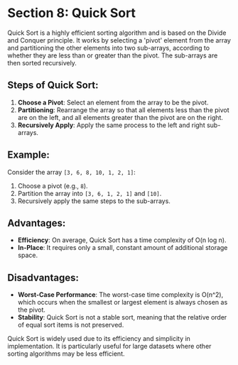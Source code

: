 # Section 8: Quick Sort

Quick Sort is a highly efficient sorting algorithm and is based on the Divide and Conquer principle. It works by selecting a 'pivot' element from the array and partitioning the other elements into two sub-arrays, according to whether they are less than or greater than the pivot. The sub-arrays are then sorted recursively.

## Steps of Quick Sort:

1. **Choose a Pivot**: Select an element from the array to be the pivot.
2. **Partitioning**: Rearrange the array so that all elements less than the pivot are on the left, and all elements greater than the pivot are on the right.
3. **Recursively Apply**: Apply the same process to the left and right sub-arrays.

## Example:

Consider the array `[3, 6, 8, 10, 1, 2, 1]`:

1. Choose a pivot (e.g., `8`).
2. Partition the array into `[3, 6, 1, 2, 1]` and `[10]`.
3. Recursively apply the same steps to the sub-arrays.

## Advantages:

- **Efficiency**: On average, Quick Sort has a time complexity of O(n log n).
- **In-Place**: It requires only a small, constant amount of additional storage space.

## Disadvantages:

- **Worst-Case Performance**: The worst-case time complexity is O(n^2), which occurs when the smallest or largest element is always chosen as the pivot.
- **Stability**: Quick Sort is not a stable sort, meaning that the relative order of equal sort items is not preserved.

Quick Sort is widely used due to its efficiency and simplicity in implementation. It is particularly useful for large datasets where other sorting algorithms may be less efficient.
